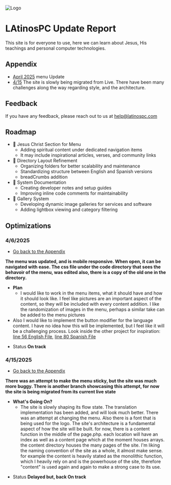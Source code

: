 
![Logo](https://latinospc.com/images/latinospc.png)

# LAtinosPC Update Report
This site is for everyone to use, here we can learn about Jesus, His teachings and personal computer technologies.

## Appendix
- [April 2025](#4/6/2025)<a id="appendix"></a>
menu Update
- [4/15](#4/15/2025)
The site is slowly being migrated from Live.
There have been many challenges along the way regarding style, and the architecture.

## Feedback

If you have any feedback, please reach out to us at help@latinospc.com


## Roadmap

- 🚧 Jesus Christ Section for Menu
  - Adding spiritual content under dedicated navigation items
  - It may include inspirational articles, verses, and community links
- 🚧 Directory Layout Refinement
  - Organizing folders for better scalability and maintenance
  - Standardizing structure between English and Spanish versions
  - breadCrumbs addition
- 🚧 System Documentation
  - Creating developer notes and setup guides
  - Improving inline code comments for maintainability
- 🚧 Gallery System
  - Developing dynamic image galleries for services and software
  - Adding lightbox viewing and category filtering


## Optimizations
### <a id="4/6/2025">4/6/2025</a>
- [Go back to the Appendix](#appendix)

**The menu was updated, and is mobile responsive. When open, it can be navigated with ease. The css file under the code directory that sees the behavoir of the menu, was edited also, there is a copy of the old one in the directory.**
- **Plan**
    - I would like to work in the menu items, what it should have and how it should look like. I feel like pictures are an important aspect of the content, so they will be included with every content addition. I like the randomization of images in the menu, perhaps a similar take can be added to the menu pictures
- Also I would like to implement the button modifier for the language content. I have no idea how this will be implemented, but I feel like it will be a challenging process. Look inside the other project for inspiration: [line 56 English File](https://github.com/Omar27522/Work-on-This-as-a-template-for-the-new-site/blob/main/include/_code/page.php#L56), [line 80 Spanish File](https://github.com/Omar27522/Work-on-This-as-a-template-for-the-new-site/blob/main/include/_code/pagina.php#L80)

+ Status <b>On track</b>

### <a id="4/15/2025">4/15/2025</a>
- [Go back to the Appendix](#appendix)

**There was an attempt to make the menu sticky, but the site was much more buggy. There is another branch showcasing this attempt, for now the site is being migrated from its current live state**
- **What's Going On?**
    - The site is slowly shaping its flow state. The translation implementation has been added, and will look much better. There was an attempt at changing the menu. Also there is a font that is being used for the logo. The site's architecture is a fundamental aspect of how the site will be built. for now, there is a content function in the middle of the page.php. each location will have an index as well as a content page which at the moment houses arrays. the content directory houses the many pages of the site. I'm liking the naming convention of the site as a whole, it almost make sense. for example the content is heavily stated as the monolithic function, which I heavily rely on and is the powerhouse of the site, therefore "content" is used again and again to make a strong case to its use.

+ Status <b>Delayed but, back On track</b>

